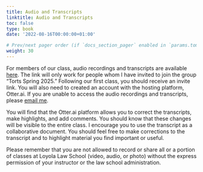 ```yaml
---
title: Audio and Transcripts
linktitle: Audio and Transcripts
toc: false
type: book
date: '2022-08-16T00:00:00+01:00'

# Prev/next pager order (if `docs_section_pager` enabled in `params.toml`)
weight: 30
---
```

For members of our class, audio recordings and transcripts are available [here](https://otter.ai/group/26334606). The link will only work for people whom I have invited to join the group “Torts Spring 2025.” Following our first class, you should receive an invite link. You will also need to created an account with the hosting platform, Otter.ai. If you are unable to access the audio recordings and transcripts, please [email me](mailto:Colin.Doyle@lls.edu).

You will find that the Otter.ai platform allows you to correct the transcripts, make highlights, and add comments. You should know that these changes will be visible to the entire class. I encourage you to use the transcript as a collaborative document. You should feel free to make corrections to the transcript and to highlight material you find important or useful. 

Please remember that you are not allowed to record or share all or a portion of classes at Loyola Law School (video, audio, or photo) without the express permission of your instructor or the law school administration.